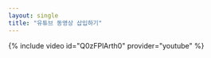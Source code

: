 ```yaml
--- 
layout: single 
title: "유튜브 동영상 삽입하기" 
--- 
```


{% include video id="Q0zFPlArth0" provider="youtube" %}
